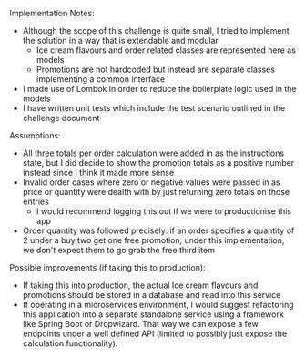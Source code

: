 Implementation Notes:
- Although the scope of this challenge is quite small, I tried to implement the solution in a way that is extendable and modular
    - Ice cream flavours and order related classes are represented here as models
    - Promotions are not hardcoded but instead are separate classes implementing a common interface
- I made use of Lombok in order to reduce the boilerplate logic used in the models
- I have written unit tests which include the test scenario outlined in the challenge document

Assumptions:
- All three totals per order calculation were added in as the instructions state, but I did decide to show the promotion totals as a positive number instead since I think it made more sense
- Invalid order cases where zero or negative values were passed in as price or quantity were dealth with by just returning zero totals on those entries
    - I would recommend logging this out if we were to productionise this app
- Order quantity was followed precisely: if an order specifies a quantity of 2 under a buy two get one free promotion, under this implementation, we don't expect them to go grab the free third item

Possible improvements (if taking this to production):
- If taking this into production, the actual Ice cream flavours and promotions should be stored in a database and read into this service
- If operating in a microservices environment, I would suggest refactoring this application into a separate standalone service using a framework like Spring Boot or Dropwizard. That way we can expose a few endpoints under a well defined API (limited to possibly just expose the calculation functionality).